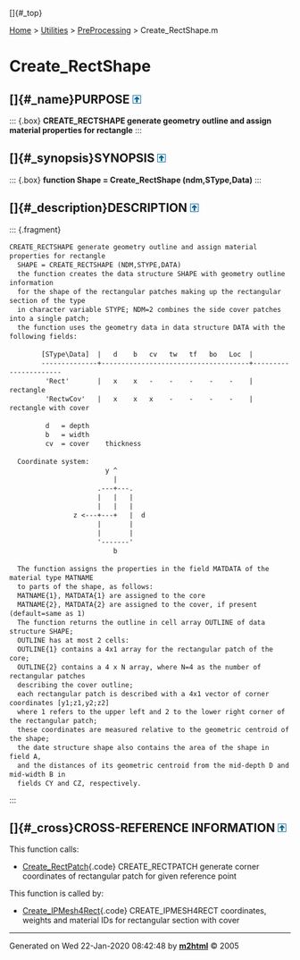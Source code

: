 []{#_top}

<div>

[Home](../../FEDEASLab.html) \> [Utilities](../FEDEASLab.html) \>
[PreProcessing](FEDEASLab.html) \> Create_RectShape.m

</div>

# Create_RectShape

## []{#_name}PURPOSE [![\^](../../up.png)](#_top)

::: {.box}
**CREATE_RECTSHAPE generate geometry outline and assign material
properties for rectangle**
:::

## []{#_synopsis}SYNOPSIS [![\^](../../up.png)](#_top)

::: {.box}
**function Shape = Create_RectShape (ndm,SType,Data)**
:::

## []{#_description}DESCRIPTION [![\^](../../up.png)](#_top)

::: {.fragment}
``` {.comment}
CREATE_RECTSHAPE generate geometry outline and assign material properties for rectangle 
  SHAPE = CREATE_RECTSHAPE (NDM,STYPE,DATA)
  the function creates the data structure SHAPE with geometry outline information
  for the shape of the rectangular patches making up the rectangular section of the type
  in character variable STYPE; NDM=2 combines the side cover patches into a single patch;
  the function uses the geometry data in data structure DATA with the following fields:

        [SType\Data]  |   d    b   cv   tw   tf   bo   Loc  |
        --------------+-------------------------------------+----------------------
         'Rect'       |   x    x   -    -    -    -    -    |  rectangle
         'RectwCov'   |   x    x   x    -    -    -    -    |  rectangle with cover

         d   = depth
         b   = width
         cv  = cover    thickness

  Coordinate system:
                        y ^                        
                          |                          
                      .---+---.                
                      |   |   |                
                      |   |   |                 
                z <---+---+   |  d             
                      |       |            
                      |       |                
                      '-------'                 
                          b                  
                                               
  The function assigns the properties in the field MATDATA of the material type MATNAME
  to parts of the shape, as follows:
  MATNAME{1}, MATDATA{1} are assigned to the core
  MATNAME{2}, MATDATA{2} are assigned to the cover, if present (default=same as 1)
  The function returns the outline in cell array OUTLINE of data structure SHAPE;
  OUTLINE has at most 2 cells:
  OUTLINE{1} contains a 4x1 array for the rectangular patch of the core;
  OUTLINE{2} contains a 4 x N array, where N=4 as the number of rectangular patches
  describing the cover outline;
  each rectangular patch is described with a 4x1 vector of corner coordinates [y1;z1,y2;z2]
  where 1 refers to the upper left and 2 to the lower right corner of the rectangular patch;
  these coordinates are measured relative to the geometric centroid of the shape;
  the date structure shape also contains the area of the shape in field A,
  and the distances of its geometric centroid from the mid-depth D and mid-width B in
  fields CY and CZ, respectively.
```
:::

## []{#_cross}CROSS-REFERENCE INFORMATION [![\^](../../up.png)](#_top)

This function calls:

-   [Create_RectPatch](Create_RectPatch.html "function yz = Create_RectPatch (ty,tz,sy,sz)"){.code}
    CREATE_RECTPATCH generate corner coordinates of rectangular patch
    for given reference point

This function is called by:

-   [Create_IPMesh4Rect](Create_IPMesh4Rect.html "function [yfib,zfib,wfib,MatID] = Create_IPMesh4Rect (SecData)"){.code}
    CREATE_IPMESH4RECT coordinates, weights and material IDs for
    rectangular section with cover

------------------------------------------------------------------------

Generated on Wed 22-Jan-2020 08:42:48 by
**[m2html](http://www.artefact.tk/software/matlab/m2html/ "Matlab Documentation in HTML")**
© 2005
